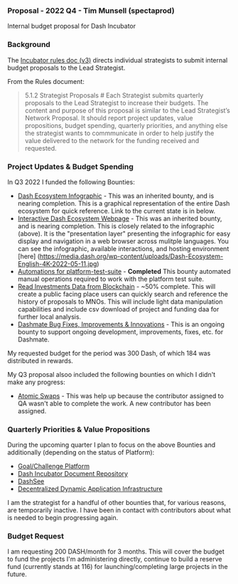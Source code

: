 ### Proposal - 2022 Q4 - Tim Munsell (spectaprod)

Internal budget proposal for Dash Incubator

### Background 

The [Incubator rules doc (v3)](https://github.com/dashincubator/dash-incubator-rules/blob/042fde0eea2340a2a8c9fa3483ad8f764d94fe31/rules.md) directs individual strategists to submit internal budget proposals to the Lead Strategist.

From the Rules document:

> 5.1.2 Strategist Proposals #
> Each Strategist submits quarterly proposals to the Lead Strategist to increase their budgets. The content and purpose of this proposal is similar to the Lead Strategist’s Network Proposal. It should report project updates, value propositions, budget spending, quarterly priorities, and anything else the strategist wants to commmunicate in order to help justify the value delivered to the network for the funding received and requested.

### Project Updates & Budget Spending

In Q3 2022 I funded the following Bounties:

* [Dash Ecosystem Infographic](https://trello.com/c/L306RZDn) - This was an inherited bounty, and is nearing completion. This is a graphical representation of the entire Dash ecosystem for quick reference. Link to the current state is in below.
* [Interactive Dash Ecosystem Webpage](https://trello.com/c/djmlrMDC) - This was an inherited bounty, and is nearing completion. This is closely related to the infographic (above). It is the "presentation layer" presenting the infographic for easy display and navigation in a web browser across mulitple languages. You can see the infographic, available interactions, and hosting environment [here] (https://media.dash.org/wp-content/uploads/Dash-Ecosystem-English-4K-2022-05-11.jpg)
* [Automations for platform-test-suite](https://trello.com/c/hBqUETkb) - **Completed** This bounty automated manual operations required to work with the platform test suite. 
* [Read Investments Data from Blockchain](https://trello.com/c/nvmKHDR1) - ~50% complete. This will create a public facing place users can quickly search and reference the history of proposals to MNOs. This will include light data manipulation capabilities and include csv download of project and funding daa for further local analysis.
* [Dashmate Bug Fixes, Improvements & Innovations](https://trello.com/c/11azWJXT) - This is an ongoing bounty to support ongoing development, improvements, fixes, etc. for Dashmate.

My requested budget for the period was 300 Dash, of which 184 was distributed in rewards.

My Q3 proposal alsoo included the following bounties on which I didn't make any progress:

* [Atomic Swaps](https://trello.com/c/o9l91FLG) - This was help up because the contributor assigned to QA wasn't able to complete the work. A new contributor has been assigned.

### Quarterly Priorities & Value Propositions

During the upcoming quarter I plan to focus on the above Bounties and additionally (depending on the status of Platform):

* [Goal/Challenge Platform](https://trello.com/c/8Hy6K7fE)
* [Dash Incubator Document Repository](https://trello.com/c/PIpozna4)
* [DashSee](https://trello.com/c/UALbkO5H)
* [Decentralized Dynamic Application Infrastructure](https://trello.com/c/q16cvr5A)

I am the strategist for a handful of other bounties that, for various reasons, are temporarily inactive. I have been in contact with contributors about what is needed to begin progressing again.

### Budget Request

I am requesting 200 DASH/month for 3 months.  This will cover the budget to fund the projects I'm administering directly, continue to build a reserve fund (currently stands at 116) for launching/completing large projects in the future.
